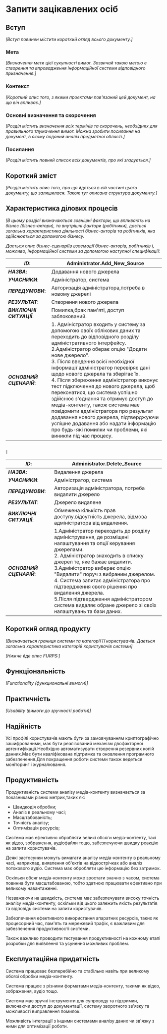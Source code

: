 # Запити зацікавлених осіб

## Вступ

*[Вступ повинен містити короткий огляд всього документу.]*

### Мета

*[Визначення мети цієї сукупності вимог. Зазвичай такою метою є створення та впровадження
 інформаційної системи відповідного призначення.]*

### Контекст

*[Короткий опис того, з якими проектами пов'язаний цей документ, на що він впливає.]*

### Основні визначення та скорочення

*[Розділ містить визначення всіх термінів та скорочень, необхідних для правильного
тлумачення вимог. Можна зробити посилання на документ, в якому поданий аналіз предметної області.]*

### Посилання

*[Розділ містить повний список всіх документів, про які згадується.]*

## Короткий зміст

*[Розділ містить опис того, про що йдеться в еій частині цього документу, що залишилася.
Також тут описана структура документу.]*

## Характеристика ділових процесів

*[В цьому розділі визначаються зовнішні фактори, що впливають на бізнес (бізнес-актори),
та внутрішні фактори (робітники), дається загальна характеристика діяльності бізнес-акторів
та робітників, яка здійснюється за допомогою бізнесу.*

*Дається опис бізнес-сценаріїв взаємодії бізнес-акторів, робітників і, можливо, інформаційної системи за допомогою наступної
специфікації:*

| ***ID***:                                | Administrator.Add_New_Source                                                                   |
| ------------------------------------------------ | ---------------------------------------------------------------------------------------------- |
| ***НАЗВА***:                        | Додавання нового джерела                                                           |
| ***УЧАСНИКИ***:                  | Адміністратор, система                                                     |
| ***ПЕРЕДУМОВИ***:              | Авторизація адміністратора,потреба в  новому джерелі |
| ***РЕЗУЛЬТАТ***:                | Створення нового джерела                                                 |
| ***ВИКЛЮЧНІ СИТУАЦІЇ***: | Помилка,брак пам'яті, доступ заблокований.                                                          |
| ***ОСНОВНИЙ СЦЕНАРІЙ***: | 1. Адміністратор входить у систему за допомогою своїх облікових даних та переходить до відповідного розділу адміністративного інтерфейсу. <br />2.Адміністратор оберає опцію "Додати нове джерело".<br />3. Після введення всієї необхідної інформації адміністратор перевіряє дані щодо нового джерела та зберігає їх.<br />4. Після збереження адміністратор виконує тест підключення до нового джерела, щоб переконатися, що система успішно здійснює з'єднання та отримує доступ до медіа-контенту, також система має повідомити адміністратора про результат додавання нового джерела, підтверджуючи успішне додавання або надати інформацію про будь-які помилки чи проблеми, які виникли під час процесу.




                                                                                            |

| ***ID***:                                | Administrator.Delete_Source                                                                         |
| ------------------------------------------------ | --------------------------------------------------------------------------------------------------- |
| ***НАЗВА***:                        | Видалення джерела                                                                     |
| ***УЧАСНИКИ***:                  | Адміністратор, система                                                          |
| ***ПЕРЕДУМОВИ***:              | Авторизація адміністратора, потреба видалити джерело |
| ***РЕЗУЛЬТАТ***:                | Джерело видалене                                                                     |
| ***ВИКЛЮЧНІ СИТУАЦІЇ***: | Обмежена кількість прав доступу.відсутність джерела, відмова адміністратора від видалення.                                                                                                  |
| ***ОСНОВНИЙ СЦЕНАРІЙ***: |1.Адміністратор переходить до розділу адміністрування, де розміщені налаштування та опції керування джерелами. <br />2. Адміністратор знаходить в списку джерел те, яке бажає видалити.<br />3.Адміністратор виберає опцію "Видалити" поруч з вибраним джерелом.<br />4. Система запитає адміністратора про підтвердження свого рішення про видалення джерела.<br />5.Після підтвердження адміністратором система видаляє обране джерело зі своїх налаштувань та бази даних.                                    |


## Короткий огляд продукту

*[Визначається границя системи та категорії її користувачів. Дається загальна характеристика категорій користувачів
системи]*

*[Нижче йде опис FURPS:]*

## Функціональність

*[Functionality (функциональні вимоги)]*

## Практичність

*[Usability (вимоги до зручності роботи)]*

## Надійність

Усі профілі користувачів мають бути за замовчуванням криптографічно зашифрованими, має бути реалізований механізм двофакторної автентифікації.Необхідно автоматизувати створення резервних копій данних.Має бути кваліфікована підтримка та оновлення програмного забезпечення.Для покращення роботи системи також ведеться моніторинг і журналювання.

## Продуктивність

Продуктивність системи аналізу медіа-контенту визначається за показниками різних метрик,таких як:

- Швидкодія обробки;
- Аналіз в реальному часі;
- Масштабованість;
- Точність аналізу;
- Оптимізація ресурсів;

Система має ефективно обробляти великі обсяги медіа-контенту, такі як відео, зображення, аудіофайли тощо, забезпечуючи швидку реакцію на запити користувачів.

Деякі застосунки можуть вимагати аналізу медіа-контенту в реальному часі, наприклад, виявлення об'єктів на відеострічках або аналіз потокового аудіо. Система має обробляти цю інформацію без затримок.

Оскільки обсяг медіа-контенту може зростати значно з часом, система повинна бути масштабованою, тобто здатною працювати ефективно при великому навантаженні.

Незважаючи на швидкість, система має забезпечувати високу точність аналізу медіа-контенту, оскільки від цього залежить якість результатів та відповідь системи на запити користувачів.

Забезпечення ефективного використання апаратних ресурсів, таких як процесорний час, пам'ять та мережевий трафік, є важливим для забезпечення продуктивності системи.

Також важливо проводити тестування продуктивності на кожному етапі розробки для виявлення та усунення можливих проблем.



## Експлуатаційна придатність
Система працюває безперебійно та стабільно навіть при великому обсязі обробки медіа-контенту.

Система працює з різними форматами медіа-контенту, такими як відео, зображення, аудіо тощо.

Система має зручні інструменти для супроводу та підтримки, включаючи доступ до документації, систему зворотного зв'язку та можливості виправлення помилок.

Можливість інтеграції з іншими системами аналізу даних чи зв'язку з ними для оптимізації роботи.